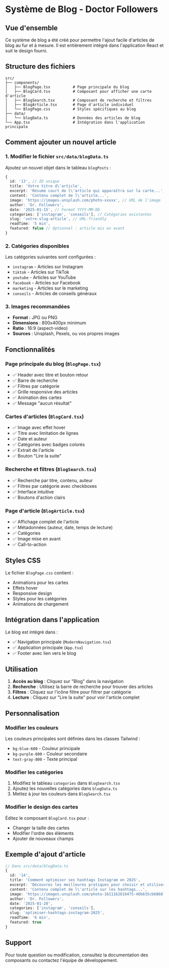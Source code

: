 # Système de Blog - Doctor Followers

## Vue d'ensemble

Ce système de blog a été créé pour permettre l'ajout facile d'articles de blog au fur et à mesure. Il est entièrement intégré dans l'application React et suit le design fourni.

## Structure des fichiers

```
src/
├── components/
│   ├── BlogPage.tsx          # Page principale du blog
│   ├── BlogCard.tsx          # Composant pour afficher une carte d'article
│   ├── BlogSearch.tsx        # Composant de recherche et filtres
│   ├── BlogArticle.tsx       # Page d'article individuel
│   └── BlogPage.css          # Styles spécifiques au blog
├── data/
│   └── blogData.ts           # Données des articles de blog
└── App.tsx                   # Intégration dans l'application principale
```

## Comment ajouter un nouvel article

### 1. Modifier le fichier `src/data/blogData.ts`

Ajoutez un nouvel objet dans le tableau `blogPosts` :

```typescript
{
  id: '13', // ID unique
  title: 'Votre titre d\'article',
  excerpt: 'Résumé court de l\'article qui apparaîtra sur la carte...',
  content: 'Contenu complet de l\'article...',
  image: 'https://images.unsplash.com/photo-xxxxx', // URL de l'image
  author: 'Dr. Followers',
  date: '2025-01-15', // Format YYYY-MM-DD
  categories: ['instagram', 'conseils'], // Catégories existantes
  slug: 'votre-slug-article', // URL-friendly
  readTime: '5 min',
  featured: false // Optionnel : article mis en avant
}
```

### 2. Catégories disponibles

Les catégories suivantes sont configurées :
- `instagram` - Articles sur Instagram
- `tiktok` - Articles sur TikTok
- `youtube` - Articles sur YouTube
- `facebook` - Articles sur Facebook
- `marketing` - Articles sur le marketing
- `conseils` - Articles de conseils généraux

### 3. Images recommandées

- **Format** : JPG ou PNG
- **Dimensions** : 800x400px minimum
- **Ratio** : 16:9 (aspect-video)
- **Sources** : Unsplash, Pexels, ou vos propres images

## Fonctionnalités

### Page principale du blog (`BlogPage.tsx`)
- ✅ Header avec titre et bouton retour
- ✅ Barre de recherche
- ✅ Filtres par catégorie
- ✅ Grille responsive des articles
- ✅ Animation des cartes
- ✅ Message "aucun résultat"

### Cartes d'articles (`BlogCard.tsx`)
- ✅ Image avec effet hover
- ✅ Titre avec limitation de lignes
- ✅ Date et auteur
- ✅ Catégories avec badges colorés
- ✅ Extrait de l'article
- ✅ Bouton "Lire la suite"

### Recherche et filtres (`BlogSearch.tsx`)
- ✅ Recherche par titre, contenu, auteur
- ✅ Filtres par catégorie avec checkboxes
- ✅ Interface intuitive
- ✅ Boutons d'action clairs

### Page d'article (`BlogArticle.tsx`)
- ✅ Affichage complet de l'article
- ✅ Métadonnées (auteur, date, temps de lecture)
- ✅ Catégories
- ✅ Image mise en avant
- ✅ Call-to-action

## Styles CSS

Le fichier `BlogPage.css` contient :
- Animations pour les cartes
- Effets hover
- Responsive design
- Styles pour les catégories
- Animations de chargement

## Intégration dans l'application

Le blog est intégré dans :
- ✅ Navigation principale (`ModernNavigation.tsx`)
- ✅ Application principale (`App.tsx`)
- ✅ Footer avec lien vers le blog

## Utilisation

1. **Accès au blog** : Cliquez sur "Blog" dans la navigation
2. **Recherche** : Utilisez la barre de recherche pour trouver des articles
3. **Filtres** : Cliquez sur l'icône filtre pour filtrer par catégorie
4. **Lecture** : Cliquez sur "Lire la suite" pour voir l'article complet

## Personnalisation

### Modifier les couleurs
Les couleurs principales sont définies dans les classes Tailwind :
- `bg-blue-600` - Couleur principale
- `bg-purple-600` - Couleur secondaire
- `text-gray-800` - Texte principal

### Modifier les catégories
1. Modifiez le tableau `categories` dans `BlogSearch.tsx`
2. Ajoutez les nouvelles catégories dans `blogData.ts`
3. Mettez à jour les couleurs dans `BlogSearch.tsx`

### Modifier le design des cartes
Éditez le composant `BlogCard.tsx` pour :
- Changer la taille des cartes
- Modifier l'ordre des éléments
- Ajouter de nouveaux champs

## Exemple d'ajout d'article

```typescript
// Dans src/data/blogData.ts
{
  id: '14',
  title: 'Comment optimiser ses hashtags Instagram en 2025',
  excerpt: 'Découvrez les meilleures pratiques pour choisir et utiliser les hashtags Instagram efficacement. Guide complet avec exemples pratiques.',
  content: 'Contenu complet de l\'article sur les hashtags...',
  image: 'https://images.unsplash.com/photo-1611162616475-46b635cb6868?w=800&h=400&fit=crop',
  author: 'Dr. Followers',
  date: '2025-01-20',
  categories: ['instagram', 'conseils'],
  slug: 'optimiser-hashtags-instagram-2025',
  readTime: '6 min',
  featured: true
}
```

## Support

Pour toute question ou modification, consultez la documentation des composants ou contactez l'équipe de développement.
